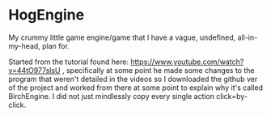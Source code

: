 # HogEngine
My crummy little game engine/game that I have a vague, undefined, all-in-my-head, plan for.

Started from the tutorial found here: https://www.youtube.com/watch?v=44tO977slsU , specifically at some point he made some changes to the program that weren't detailed in the videos so I downloaded the github ver of the project and worked from there at some point to explain why it's called BirchEngine. I did not just mindlessly copy every single action click=by-click.
